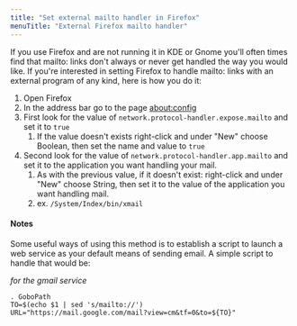 ```yaml
---
title: "Set external mailto handler in Firefox"
menuTitle: "External Firefox mailto handler"
---
```


If you use Firefox and are not running it in KDE or Gnome you'll often times
find that mailto: links don't always or never get handled the way you would
like. If you're interested in setting Firefox to handle mailto: links with an
external program of any kind, here is how you do it:

1.  Open Firefox
2.  In the address bar go to the page <about:config>
3.  First look for the value of `network.protocol-handler.expose.mailto` and set
    it to `true`
    1.  If the value doesn't exists right-click and under "New" choose Boolean,
        then set the name and value to `true`
4.  Second look for the value of `network.protocol-handler.app.mailto` and set
    it to the application you want handling your mail.
    1.  As with the previous value, if it doesn't exist: right-click and under
        "New" choose String, then set it to the value of the application you
        want handling mail.
    2.  ex. `/System/Index/bin/xmail`

#### Notes

Some useful ways of using this method is to establish a script to launch a web
service as your default means of sending email. A simple script to handle that
would be:

_for the gmail service_

```fish
. GoboPath
TO=$(echo $1 | sed 's/mailto://')
URL="https://mail.google.com/mail?view=cm&tf=0&to=${TO}"
```
